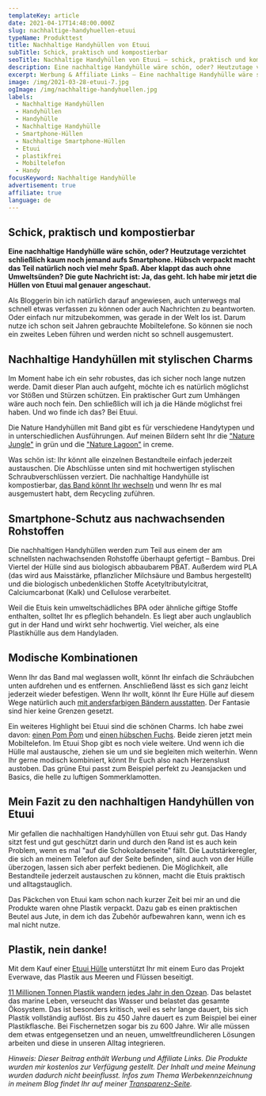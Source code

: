 ```yaml
---
templateKey: article
date: 2021-04-17T14:48:00.000Z
slug: nachhaltige-handyhuellen-etuui
typeName: Produkttest
title: Nachhaltige Handyhüllen von Etuui
subTitle: Schick, praktisch und kompostierbar
seoTitle: Nachhaltige Handyhüllen von Etuui – schick, praktisch und kompostierbar
description: Eine nachhaltige Handyhülle wäre schön, oder? Heutzutage verzichtet schließlich kaum noch jemand aufs Smartphone und Schutz muss eben sein.
excerpt: Werbung & Affiliate Links – Eine nachhaltige Handyhülle wäre schön, oder? Heutzutage verzichtet schließlich kaum noch jemand aufs Smartphone. Hübsch verpackt macht das Teil natürlich noch viel mehr Spaß.
image: /img/2021-03-28-etuui-7.jpg
ogImage: /img/nachhaltige-handyhuellen.jpg
labels:
  - Nachhaltige Handyhüllen
  - Handyhüllen
  - Handyhülle
  - Nachhaltige Handyhülle
  - Smartphone-Hüllen
  - Nachhaltige Smartphone-Hüllen
  - Etuui
  - plastikfrei
  - Mobiltelefon
  - Handy
focusKeyword: Nachhaltige Handyhülle
advertisement: true
affiliate: true
language: de
---
```


## Schick, praktisch und kompostierbar

**Eine nachhaltige Handyhülle wäre schön, oder? Heutzutage verzichtet schließlich kaum noch jemand aufs Smartphone. Hübsch verpackt macht das Teil natürlich noch viel mehr Spaß. Aber klappt das auch ohne Umweltsünden? Die gute Nachricht ist: Ja, das geht. Ich habe mir jetzt die Hüllen von Etuui mal genauer angeschaut.**

Als Bloggerin bin ich natürlich darauf angewiesen, auch unterwegs mal schnell etwas verfassen zu können oder auch Nachrichten zu beantworten. Oder einfach nur mitzubekommen, was gerade in der Welt los ist. Darum nutze ich schon seit Jahren gebrauchte Mobiltelefone. So können sie noch ein zweites Leben führen und werden nicht so schnell ausgemustert.

## Nachhaltige Handyhüllen mit stylischen Charms

Im Moment habe ich ein sehr robustes, das ich sicher noch lange nutzen werde. Damit dieser Plan auch aufgeht, möchte ich es natürlich möglichst vor Stößen und Stürzen schützen. Ein praktischer Gurt zum Umhängen wäre auch noch fein. Den schließlich will ich ja die Hände möglichst frei haben. Und wo finde ich das? Bei Etuui.

Die Nature Handyhüllen mit Band gibt es für verschiedene Handytypen und in unterschiedlichen Ausführungen. Auf meinen Bildern seht Ihr die ["Nature Jungle"](https://t.adcell.com/p/click?promoId=214805&slotId=80259&param0=https%3A%2F%2Fwww.etuui.com%2Fcollections%2Ffrontpage%2Fproducts%2Fjungle-nature-phone-necklace) in grün und die ["Nature Lagoon"](https://t.adcell.com/p/click?promoId=214805&slotId=80259&param0=https%3A%2F%2Fwww.etuui.com%2Fcollections%2Ffrontpage%2Fproducts%2Fnature-lagoon-phone-necklace) in creme.

Was schön ist: Ihr könnt alle einzelnen Bestandteile einfach jederzeit austauschen. Die Abschlüsse unten sind mit hochwertigen stylischen Schraubverschlüssen verziert. Die nachhaltige Handyhülle ist kompostierbar, [das Band könnt Ihr wechseln](https://t.adcell.com/p/click?promoId=214805&slotId=80259&param0=https%3A%2F%2Fwww.etuui.com%2Fcollections%2Ffrontpage%2Fproducts%2Fnature-mountain-handykette-zum-wechseln) und wenn Ihr es mal ausgemustert habt, dem Recycling zuführen.

## Smartphone-Schutz aus nachwachsenden Rohstoffen

Die nachhaltigen Handyhüllen werden zum Teil aus einem der am schnellsten nachwachsenden Rohstoffe überhaupt gefertigt – Bambus. Drei Viertel der Hülle sind aus biologisch abbaubarem PBAT. Außerdem wird PLA (das wird aus Maisstärke, pflanzlicher Milchsäure und Bambus hergestellt) und die biologisch unbedenklichen Stoffe Acetyltributylcitrat, Calciumcarbonat (Kalk) und Cellulose verarbeitet.

Weil die Etuis kein umweltschädliches BPA oder ähnliche giftige Stoffe enthalten, solltet Ihr es pfleglich behandeln. Es liegt aber auch unglaublich gut in der Hand und wirkt sehr hochwertig. Viel weicher, als eine Plastikhülle aus dem Handyladen.

<Gallery name="etuui-1" />

## Modische Kombinationen

Wenn Ihr das Band mal weglassen wollt, könnt Ihr einfach die Schräubchen unten aufdrehen und es entfernen. Anschließend lässt es sich ganz leicht jederzeit wieder befestigen. Wenn Ihr wollt, könnt Ihr Eure Hülle auf diesem Wege natürlich auch [mit andersfarbigen Bändern ausstatten](https://t.adcell.com/p/click?promoId=214805&slotId=80259&param0=https%3A%2F%2Fwww.etuui.com%2Fcollections%2Ffrontpage%2Fproducts%2Fnature-mountain-handykette-zum-wechseln). Der Fantasie sind hier keine Grenzen gesetzt.

Ein weiteres Highlight bei Etuui sind die schönen Charms. Ich habe zwei davon: [einen Pom Pom](https://t.adcell.com/p/click?promoId=214805&slotId=80259&param0=https%3A%2F%2Fwww.etuui.com%2Fcollections%2Ffrontpage%2Fproducts%2Fcube-charm-pom-pom) und [einen hübschen Fuchs](https://t.adcell.com/p/click?promoId=214805&slotId=80259&param0=https%3A%2F%2Fwww.etuui.com%2Fcollections%2Ffrontpage%2Fproducts%2Fcube-charm-nature-chain-styr). Beide zieren jetzt mein Mobiltelefon. Im Etuui Shop gibt es noch viele weitere. Und wenn ich die Hülle mal austausche, ziehen sie um und sie begleiten mich weiterhin. Wenn Ihr gerne modisch kombiniert, könnt Ihr Euch also nach Herzenslust austoben. Das grüne Etui passt zum Beispiel perfekt zu Jeansjacken und Basics, die helle zu luftigen Sommerklamotten.

## Mein Fazit zu den nachhaltigen Handyhüllen von Etuui

Mir gefallen die nachhaltigen Handyhüllen von Etuui sehr gut. Das Handy sitzt fest und gut geschützt darin und durch den Rand ist es auch kein Problem, wenn es mal "auf die Schokoladenseite" fällt. Die Lautstärkeregler, die sich an meinem Telefon auf der Seite befinden, sind auch von der Hülle überzogen, lassen sich aber perfekt bedienen. Die Möglichkeit, alle Bestandteile jederzeit austauschen zu können, macht die Etuis praktisch und alltagstauglich.

Das Päckchen von Etuui kam schon nach kurzer Zeit bei mir an und die Produkte waren ohne Plastik verpackt. Dazu gab es einen praktischen Beutel aus Jute, in dem ich das Zubehör aufbewahren kann, wenn ich es mal nicht nutze.

## Plastik, nein danke!

Mit dem Kauf einer [Etuui Hülle](https://www.etuui.com/collections/frontpage) unterstützt Ihr mit einem Euro das Projekt Everwave, das Plastik aus Meeren und Flüssen beseitigt.

[11 Millionen Tonnen Plastik wandern jedes Jahr in den Ozean](https://cardamonchai.com/tag/plastik/). Das belastet das marine Leben, verseucht das Wasser und belastet das gesamte Ökosystem. Das ist besonders kritisch, weil es sehr lange dauert, bis sich Plastik vollständig auflöst. Bis zu 450 Jahre dauert es zum Beispiel bei einer Plastikflasche. Bei Fischernetzen sogar bis zu 600 Jahre. Wir alle müssen dem etwas entgegensetzen und an neuen, umweltfreundlicheren Lösungen arbeiten und diese in unseren Alltag integrieren.

<Gallery name="etuui-2" />

_Hinweis: Dieser Beitrag enthält Werbung und Affiliate Links. Die Produkte wurden mir kostenlos zur Verfügung gestellt. Der Inhalt und meine Meinung wurden dadurch nicht beeinflusst. Infos zum Thema Werbekennzeichnung in meinem Blog findet Ihr auf meiner [Transparenz-Seite](http://cardamonchai.com/werbung/)._
